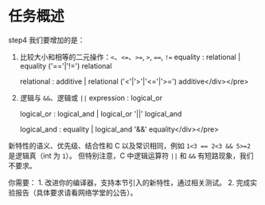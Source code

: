 # 任务概述

step4 我们要增加的是：

1. 比较大小和相等的二元操作：`<`、`<=`、`>=`, `>`, `==`, `!=`  equality  : relational  \| equality \('=='\|'!='\) relational

   relational  : additive  \| relational \('&lt;'\|'&gt;'\|'&lt;='\|'&gt;='\) additive&lt;/div&gt;&lt;/pre&gt;

2. 逻辑与 `&&`、逻辑或 `||`  expression  : logical\_or

   logical\_or  : logical\_and  \| logical\_or '\|\|' logical\_and

   logical\_and  : equality  \| logical\_and '&&' equality&lt;/div&gt;&lt;/pre&gt;

新特性的语义、优先级、结合性和 C 以及常识相同，例如 `1<3 == 2<3 && 5>=2` 是逻辑真（int 为 `1`）。 但特别注意，C 中逻辑运算符 `||` 和 `&&` 有短路现象，我们不要求。

你需要： 1. 改进你的编译器，支持本节引入的新特性，通过相关测试。 2. 完成实验报告（具体要求请看网络学堂的公告）。

